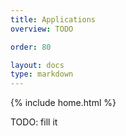 ```yaml
---
title: Applications
overview: TODO

order: 80

layout: docs
type: markdown
---
```

{% include home.html %}

TODO: fill it

